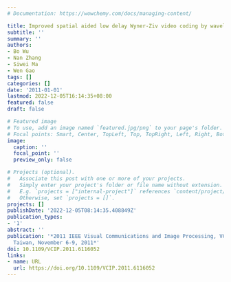 ```yaml
---
# Documentation: https://wowchemy.com/docs/managing-content/

title: Improved spatial aided low delay Wyner-Ziv video coding by wavelet shrinkage
subtitle: ''
summary: ''
authors:
- Bo Wu
- Nan Zhang
- Siwei Ma
- Wen Gao
tags: []
categories: []
date: '2011-01-01'
lastmod: 2022-12-05T16:14:35+08:00
featured: false
draft: false

# Featured image
# To use, add an image named `featured.jpg/png` to your page's folder.
# Focal points: Smart, Center, TopLeft, Top, TopRight, Left, Right, BottomLeft, Bottom, BottomRight.
image:
  caption: ''
  focal_point: ''
  preview_only: false

# Projects (optional).
#   Associate this post with one or more of your projects.
#   Simply enter your project's folder or file name without extension.
#   E.g. `projects = ["internal-project"]` references `content/project/deep-learning/index.md`.
#   Otherwise, set `projects = []`.
projects: []
publishDate: '2022-12-05T08:14:35.408849Z'
publication_types:
- '1'
abstract: ''
publication: '*2011 IEEE Visual Communications and Image Processing, VCIP 2011, Tainan,
  Taiwan, November 6-9, 2011*'
doi: 10.1109/VCIP.2011.6116052
links:
- name: URL
  url: https://doi.org/10.1109/VCIP.2011.6116052
---
```

